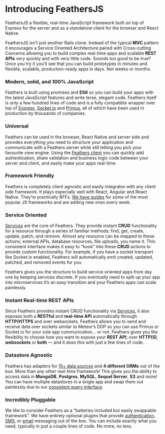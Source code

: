 # Introducing FeathersJS

FeathersJS a flexible, real-time JavaScript framework built on top of Express for the server and as a standalone client for the browser and React Native.

FeathersJS isn’t just another Rails clone. Instead of the typical **MVC** pattern it encourages a Service Oriented Architecture paired with Cross-cutting Concerns allowing you to build complex real-time apps and scalable **REST APIs** very quickly and with very little code. Sounds too good to be true? Once you try it you’ll see that you can build prototypes in minutes and flexible, scalable, production-ready apps in days. Not weeks or months.

### Modern, solid, and 100% JavaScript

Feathers is built using promises and **ES6** so you can build your apps with the latest JavaScript features and write terse, elegant code. Feathers itself is only a few hundred lines of code and is a fully compatible wrapper over top of [Express](http://expressjs.org/), [Socket.io](http://socket.io/) and [Primus](https://github.com/primus/primus), all of which have been used in production by thousands of companies.

### Universal

Feathers can be used in the browser, React Native and server side and provides everything you need to structure your application and communicate with a Feathers server while still letting you pick your favourite view engine. Using the [Feathers client](http://docs.feathersjs.com/clients/feathers.html) you can quickly add authentication, share validation and business logic code between your server and client, and easily make your apps real-time.

### Framework Friendly

Feathers is completely client agnostic and easily integrates with any client side framework. It plays especially well with React, Angular and React Native. They’re practically BFFs. [We have guides](http://docs.feathersjs.com/guides/readme.html) for some of the most popular JS frameworks and are adding new ones every week.

### Service Oriented

[Services](https://docs.feathersjs.com/api/services.html) are the core of Feathers. They provide instant **CRUD** functionality for a resource through a series of familiar methods; find, get, create, update, patch, and remove. Almost any resource can be mapped to these actions; external APIs, database resources, file uploads, you name it. This consistent interface makes it easy to “hook” into these **CRUD** actions to provide custom functionality. For example, if you have a socket transport like Socket.io enabled, Feathers will automatically emit created, updated, patched, and removed events for you.

Feathers gives you the structure to build service oriented apps from day one by keeping services discrete. If you eventually need to split up your app into microservices it’s an easy transition and your Feathers apps can scale painlessly.

### Instant Real-time REST APIs

Since Feathers provides instant CRUD functionality via [Services](https://docs.feathersjs.com/api/services.html), it also exposes both a **RESTful** and **real-time API** automatically through **HTTP/HTTPS** and over websockets. Feathers allows you to send and receive data over sockets similar to Meteor’s DDP so you can use Primus or Socket.io for your sole app communication… or not. Feathers gives you the flexibility to choose how you want to expose your **REST API**; over **HTTP(S)**, **websockets** or **both** — and it does this with just a few lines of code.

### Datastore Agnostic

Feathers has adapters for [15+ data sources](https://docs.feathersjs.com/api/databases/adapters.html) and **4 different ORMs** out of the box. More than any other real-time framework! This gives you the ability to access data in **MongoDB**, **Postgres**, **MySQL**, **Sequel Server**, **S3** and more! You can have multiple datastores in a single app and swap them out painlessly due to our [consistent query interface](https://docs.feathersjs.com/api/databases/querying.html).

### Incredibly Pluggable

We like to consider Feathers as a “batteries included but easily swappable framework”. We have entirely optional plugins that provide [authentication](https://github.com/feathersjs/feathers-authentication), [SMS](https://github.com/feathersjs/feathers-twilio), or [email](https://github.com/feathersjs/feathers-mailer) messaging out of the box. You can include exactly what you need, typically in just a couple lines of code. No more, no less.

